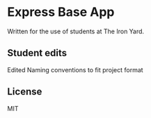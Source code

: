 # Express Base App

Written for the use of students at The Iron Yard.

## Student edits

Edited Naming conventions to fit project format

## License

MIT
